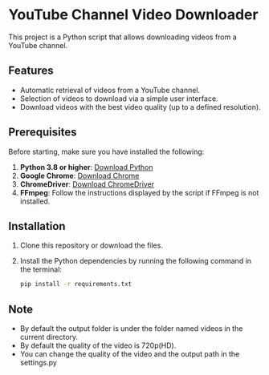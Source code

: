 # YouTube Channel Video Downloader

This project is a Python script that allows downloading videos from a YouTube channel.

## Features

- Automatic retrieval of videos from a YouTube channel.
- Selection of videos to download via a simple user interface.
- Download videos with the best video quality (up to a defined resolution).

## Prerequisites

Before starting, make sure you have installed the following:

1. **Python 3.8 or higher**: [Download Python](https://www.python.org/downloads/)
2. **Google Chrome**: [Download Chrome](https://www.google.com/chrome/)
3. **ChromeDriver**: [Download ChromeDriver](https://sites.google.com/chromium.org/driver/)
4. **FFmpeg**: Follow the instructions displayed by the script if FFmpeg is not installed.

## Installation

1. Clone this repository or download the files.
2. Install the Python dependencies by running the following command in the terminal:

   ```bash
   pip install -r requirements.txt
   
## Note
- By default the output folder is under the folder named videos in the current directory.
- By default the quality of the video is 720p(HD).
- You can change the quality of the video and the output path in the settings.py

